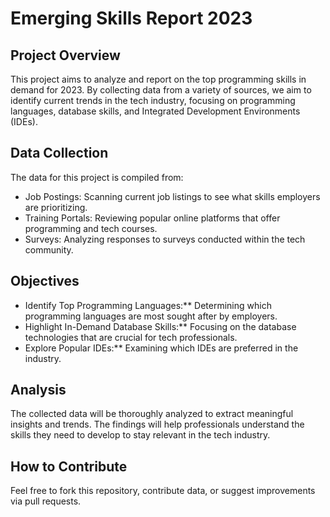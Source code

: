 # Emerging Skills Report 2023

## Project Overview
This project aims to analyze and report on the top programming skills in demand for 2023. By collecting data from a variety of sources, we aim to identify current trends in the tech industry, focusing on programming languages, database skills, and Integrated Development Environments (IDEs).

## Data Collection
The data for this project is compiled from:
- Job Postings: Scanning current job listings to see what skills employers are prioritizing.
- Training Portals: Reviewing popular online platforms that offer programming and tech courses.
- Surveys: Analyzing responses to surveys conducted within the tech community.

## Objectives
- Identify Top Programming Languages:** Determining which programming languages are most sought after by employers.
- Highlight In-Demand Database Skills:** Focusing on the database technologies that are crucial for tech professionals.
- Explore Popular IDEs:** Examining which IDEs are preferred in the industry.

## Analysis
The collected data will be thoroughly analyzed to extract meaningful insights and trends. The findings will help professionals understand the skills they need to develop to stay relevant in the tech industry.

## How to Contribute
Feel free to fork this repository, contribute data, or suggest improvements via pull requests.

